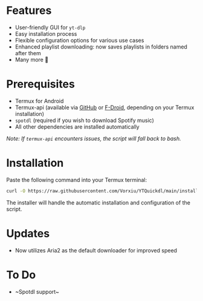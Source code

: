 
# Features

- User-friendly GUI for `yt-dlp`
- Easy installation process
- Flexible configuration options for various use cases
- Enhanced playlist downloading: now saves playlists in folders named after them
- Many more 👀

# Prerequisites

- Termux for Android
- Termux-api (available via [GitHub](https://github.com/termux/termux-api/releases/tag/v0.50.1) or [F-Droid](https://f-droid.org/en/packages/com.termux.api/), depending on your Termux installation)
- `spotdl` (required if you wish to download Spotify music)
- All other dependencies are installed automatically

*Note: If `termux-api` encounters issues, the script will fall back to bash.*

# Installation

Paste the following command into your Termux terminal:

```bash
curl -O https://raw.githubusercontent.com/Vorxiu/YTQuickdl/main/installer.sh && chmod +x installer.sh && ./installer.sh
```

The installer will handle the automatic installation and configuration of the script.

# Updates

- Now utilizes Aria2 as the default downloader for improved speed

# To Do

- ~Spotdl support~